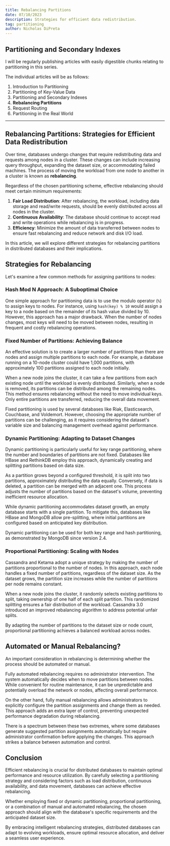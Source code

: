 ```yaml
---
title: Rebalancing Partitions
date: 07/10/2023
description: Strategies for efficient data redistribution.
tag: partitioning
author: Nicholas DiPreta
---
```


## Partitioning and Secondary Indexes

I will be regularly publishing articles with easily digestible chunks relating to partitioning in this series.

The individual articles will be as follows:

1. Introduction to Partitioning
2. Partitioning of Key-Value Data
3. Partitioning and Secondary Indexes
4. **Rebalancing Partitions**
5. Request Routing
6. Partitioning in the Real World

---

## Rebalancing Partitions: Strategies for Efficient Data Redistribution

Over time, databases undergo changes that require redistributing data and requests among nodes in a cluster. These changes can include increasing query throughput, expanding the dataset size, or accommodating failed machines. The process of moving the workload from one node to another in a cluster is known as **rebalancing**.

Regardless of the chosen partitioning scheme, effective rebalancing should meet certain minimum requirements:

1. **Fair Load Distribution**: After rebalancing, the workload, including data storage and read/write requests, should be evenly distributed across all nodes in the cluster.
2. **Continuous Availability**: The database should continue to accept read and write operations while rebalancing is in progress.
3. **Efficiency**: Minimize the amount of data transferred between nodes to ensure fast rebalancing and reduce network and disk I/O load.

In this article, we will explore different strategies for rebalancing partitions in distributed databases and their implications.

## Strategies for Rebalancing

Let's examine a few common methods for assigning partitions to nodes:

### Hash Mod N Approach: A Suboptimal Choice

One simple approach for partitioning data is to use the modulo operator (`%`) to assign keys to nodes. For instance, using `hash(key) % 10` would assign a key to a node based on the remainder of its hash value divided by 10. However, this approach has a major drawback. When the number of nodes changes, most keys will need to be moved between nodes, resulting in frequent and costly rebalancing operations.

### Fixed Number of Partitions: Achieving Balance

An effective solution is to create a larger number of partitions than there are nodes and assign multiple partitions to each node. For example, a database running on a 10-node cluster could have 1,000 partitions, with approximately 100 partitions assigned to each node initially.

When a new node joins the cluster, it can take a few partitions from each existing node until the workload is evenly distributed. Similarly, when a node is removed, its partitions can be distributed among the remaining nodes. This method ensures rebalancing without the need to move individual keys. Only entire partitions are transferred, reducing the overall data movement.

Fixed partitioning is used by several databases like Riak, Elasticsearch, Couchbase, and Voldemort. However, choosing the appropriate number of partitions can be challenging, as it requires considering the dataset's variable size and balancing management overhead against performance.

### Dynamic Partitioning: Adapting to Dataset Changes

Dynamic partitioning is particularly useful for key range partitioning, where the number and boundaries of partitions are not fixed. Databases like HBase and RethinkDB employ this approach, dynamically creating and splitting partitions based on data size.

As a partition grows beyond a configured threshold, it is split into two partitions, approximately distributing the data equally. Conversely, if data is deleted, a partition can be merged with an adjacent one. This process adjusts the number of partitions based on the dataset's volume, preventing inefficient resource allocation.

While dynamic partitioning accommodates dataset growth, an empty database starts with a single partition. To mitigate this, databases like HBase and MongoDB allow pre-splitting, where initial partitions are configured based on anticipated key distribution.

Dynamic partitioning can be used for both key range and hash partitioning, as demonstrated by MongoDB since version 2.4.

### Proportional Partitioning: Scaling with Nodes

Cassandra and Ketama adopt a unique strategy by making the number of partitions proportional to the number of nodes. In this approach, each node handles a fixed number of partitions, regardless of the dataset size. As the dataset grows, the partition size increases while the number of partitions per node remains constant.

When a new node joins the cluster, it randomly selects existing partitions to split, taking ownership of one half of each split partition. This randomized splitting ensures a fair distribution of the workload. Cassandra 3.0 introduced an improved rebalancing algorithm to address potential unfair splits.

By adapting the number of partitions to the dataset size or node count, proportional partitioning achieves a balanced workload across nodes.

## Automated or Manual Rebalancing?

An important consideration in rebalancing is determining whether the process should be automated or manual.

Fully automated rebalancing requires no administrator intervention. The system automatically decides when to move partitions between nodes. While convenient for routine maintenance, it can be unpredictable and potentially overload the network or nodes, affecting overall performance.

On the other hand, fully manual rebalancing allows administrators to explicitly configure the partition assignments and change them as needed. This approach adds an extra layer of control, preventing unexpected performance degradation during rebalancing.

There is a spectrum between these two extremes, where some databases generate suggested partition assignments automatically but require administrator confirmation before applying the changes. This approach strikes a balance between automation and control.

## Conclusion

Efficient rebalancing is crucial for distributed databases to maintain optimal performance and resource utilization. By carefully selecting a partitioning strategy and considering factors such as load distribution, continuous availability, and data movement, databases can achieve effective rebalancing.

Whether employing fixed or dynamic partitioning, proportional partitioning, or a combination of manual and automated rebalancing, the chosen approach should align with the database's specific requirements and the anticipated dataset size.

By embracing intelligent rebalancing strategies, distributed databases can adapt to evolving workloads, ensure optimal resource allocation, and deliver a seamless user experience.
